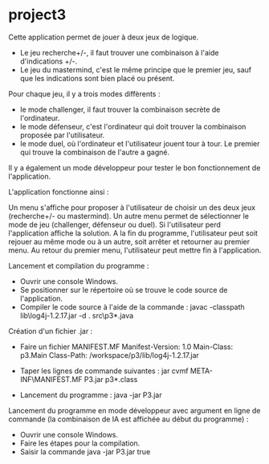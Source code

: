 # project3

Cette application permet de jouer à deux jeux de logique. 
- Le jeu recherche+/-, il faut trouver une combinaison à l'aide d'indications +/-. 
- Le jeu du mastermind, c'est le même principe que le premier jeu, sauf que les indications sont bien placé ou présent.

Pour chaque jeu, il y a trois modes diffèrents :
- le mode challenger, il faut trouver la combinaison secrète de l'ordinateur.
- le mode défenseur, c'est l'ordinateur qui doit trouver la combinaison proposée par l'utilisateur.
- le mode duel, où l'ordinateur et l'utilisateur jouent tour à tour. Le premier qui trouve la combinaison de l'autre a gagné.

Il y a également un mode développeur pour tester le bon fonctionnement de l'application.

L'application fonctionne ainsi :

Un menu s'affiche pour proposer à l'utilisateur de choisir un des deux jeux (recherche+/- ou mastermind).
Un autre menu permet de sélectionner le mode de jeu (challenger, défenseur ou duel).
Si l'utilisateur perd l'application affiche la solution.
A la fin du programme, l'utilisateur peut soit rejouer au même mode ou à un autre, soit arrêter et retourner au premier menu.
Au retour du premier menu, l'utilisateur peut mettre fin à l'application.


Lancement et compilation du programme :

- Ouvrir une console Windows.
- Se positionner sur le répertoire où se trouve le code source de l'application.
- Compiler le code source à l'aide de la commande : javac -classpath lib\log4j-1.2.17.jar -d . src\p3\*.java


Création d'un fichier .jar :
- Faire un fichier MANIFEST.MF
Manifest-Version: 1.0
Main-Class: p3.Main
Class-Path: /workspace/p3/lib/log4j-1.2.17.jar

- Taper les lignes de commande suivantes :
jar cvmf META-INF\MANIFEST.MF P3.jar p3\*.class

- Lancement du programme :
java -jar P3.jar


Lancement du programme en mode développeur avec argument en ligne de commande (la combinaison de IA est affichée au début du programme) :

- Ouvrir une console Windows.
- Faire les étapes pour la compilation.
- Saisir la commande java -jar P3.jar true


